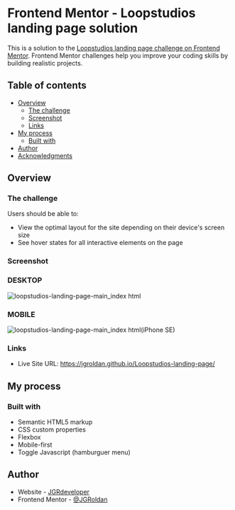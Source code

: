 # Frontend Mentor - Loopstudios landing page solution

This is a solution to the [Loopstudios landing page challenge on Frontend Mentor](https://www.frontendmentor.io/challenges/loopstudios-landing-page-N88J5Onjw). Frontend Mentor challenges help you improve your coding skills by building realistic projects. 

## Table of contents
- [Overview](#overview)
  - [The challenge](#the-challenge)
  - [Screenshot](#screenshot)
  - [Links](#links)
- [My process](#my-process)
  - [Built with](#built-with)
- [Author](#author)
- [Acknowledgments](#acknowledgments)


## Overview

### The challenge

Users should be able to:

- View the optimal layout for the site depending on their device's screen size
- See hover states for all interactive elements on the page

### Screenshot

### DESKTOP
![loopstudios-landing-page-main_index html](https://user-images.githubusercontent.com/71336562/152164427-7310ec6e-374a-4a9a-a04c-99774ea237c9.png)

### MOBILE
![loopstudios-landing-page-main_index html(iPhone SE)](https://user-images.githubusercontent.com/71336562/152164422-ea1d3680-2363-47a9-b3f2-a0bba6cd70c9.png)

### Links

- Live Site URL: https://jgroldan.github.io/Loopstudios-landing-page/

## My process

### Built with

- Semantic HTML5 markup
- CSS custom properties
- Flexbox
- Mobile-first
- Toggle Javascript (hamburguer menu)


## Author

- Website - [JGRdeveloper](https://jgroldan.github.io/jgrdeveloper/)
- Frontend Mentor - [@JGRoldan](https://www.frontendmentor.io/profile/JGRoldan)
